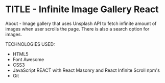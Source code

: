 # TITLE - Infinite Image Gallery React

About - Image gallery that uses Unsplash API to fetch infinite amount of images when user scrolls the page.
There is also a search option for images.

TECHNOLOGIES USED:

- HTML5
- Font Awesome
- CSS3
- JavaScript REACT with React Masonry and React Infinite Scroll npm's
- Git
